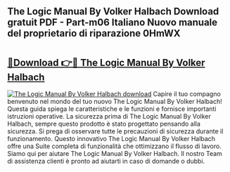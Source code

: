 ## The Logic Manual By Volker Halbach Download gratuit PDF - Part-m06 Italiano Nuovo manuale del proprietario di riparazione 0HmWX

# <h2><a href="http://dfdwix.blite.top/?on=The+Logic+Manual+By+Volker+Halbach">🔗Download 👉🔴 The Logic Manual By Volker Halbach</a></h2>

[![The Logic Manual By Volker Halbach download](https://i.imgur.com/lujVjoI.png)](http://dfdwix.blite.top/?on=The+Logic+Manual+By+Volker+Halbach)
Capire il tuo compagno benvenuto nel mondo del tuo nuovo The Logic Manual By Volker Halbach! Questa guida spiega le caratteristiche e le funzioni e fornisce importanti istruzioni operative. La sicurezza prima di The Logic Manual By Volker Halbach, sempre questo prodotto è stato progettato pensando alla sicurezza. Si prega di osservare tutte le precauzioni di sicurezza durante il funzionamento. Questo innovativo The Logic Manual By Volker Halbach offre una Suite completa di funzionalità che ottimizzano il flusso di lavoro. Siamo qui per aiutare The Logic Manual By Volker Halbach. Il nostro Team di assistenza clienti è pronto ad aiutarti in caso di domande o dubbi.
